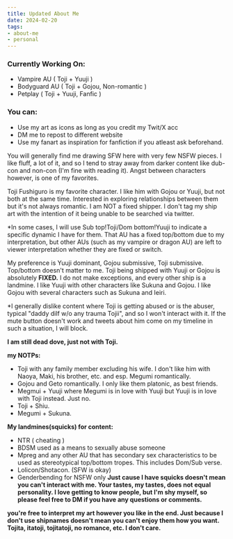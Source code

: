 ```yaml
---
title: Updated About Me
date: 2024-02-20
tags:
- about-me
- personal
---
```

### Currently Working On: ###
- Vampire AU ( Toji + Yuuji )
- Bodyguard AU ( Toji + Gojou, Non-romantic )
- Petplay ( Toji + Yuuji, Fanfic )

### You can: ###
- Use my art as icons as long as you credit my Twit/X acc
- DM me to repost to different website
- Use my fanart as inspiration for fanfiction if you atleast ask beforehand.
 
You will generally find me drawing SFW here with very few NSFW pieces. I like fluff, a lot of it, and so I tend to stray away from darker content like dub-con and non-con (I'm fine with reading it). Angst between characters however, is one of my favorites.

Toji Fushiguro is my favorite character. I like him with Gojou or Yuuji, but not both at the same time. Interested in exploring relationships between them but it's not always romantic.
I am NOT a fixed shipper. I don't tag my ship art with the intention of it being unable to be searched via twitter.

*In some cases, I will use Sub top!Toji/Dom bottom!Yuuji to indicate a specific dynamic I have for them. That AU has a fixed top/bottom due to my interpretation, but other AUs (such as my vampire or dragon AU) are left to viewer interpretation whether they are fixed or switch.

My preference is Yuuji dominant, Gojou submissive, Toji submissive. Top/bottom doesn't matter to me.
Toji being shipped with Yuuji or Gojou is absolutely **FIXED.** I do not make exceptions, and every other ship is a landmine. 
I like Yuuji with other characters like Sukuna and Gojou. I like Gojou with several characters such as Sukuna and Ieiri. 

*I generally dislike content where Toji is getting abused or is the abuser, typical "daddy dilf w/o any trauma Tojii", and so I won't interact with it. If the mute button doesn't work and tweets about him come on my timeline in such a situation, I will block. 


**I am still dead dove, just not with Toji.**
 
**my NOTPs:**
- Toji with any family member excluding his wife. I don't like him with Naoya, Maki, his brother, etc. and esp. Megumi romantically.
- Gojou and Geto romantically. I only like them platonic, as best friends.
- Megmui + Yuuji where Megumi is in love with Yuuji but Yuuji is in love with Toji instead. Just no.
- Toji + Shiu. 
- Megumi + Sukuna.

**My landmines(squicks) for content:**
- NTR ( cheating )
- BDSM used as a means to sexually abuse someone
- Mpreg and any other AU that has secondary sex characteristics to be used as stereotypical top/bottom tropes. This includes Dom/Sub verse.
- Lolicon/Shotacon. (SFW is okay)
- Genderbending for NSFW only
**Just cause I have squicks doesn't mean you can't interact with me. Your tastes, my tastes, does not equal personality. I love getting to know people, but I'm shy myself, so please feel free to DM if you have any questions or comments.**

**you're free to interpret my art however you like in the end. Just because I don't use shipnames doesn't mean you can't enjoy them how you want. Tojita, itatoji, tojitatoji, no romance, etc. I don't care.**
 
